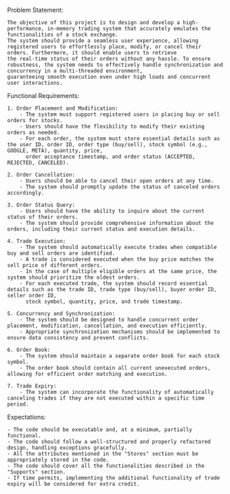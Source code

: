 Problem Statement:

    The objective of this project is to design and develop a high-performance, in-memory trading system that accurately emulates the functionalities of a stock exchange. 
    The system should provide a seamless user experience, allowing registered users to effortlessly place, modify, or cancel their orders. Furthermore, it should enable users to retrieve
    the real-time status of their orders without any hassle. To ensure robustness, the system needs to effectively handle synchronization and concurrency in a multi-threaded environment,
    guaranteeing smooth execution even under high loads and concurrent user interactions.

Functional Requirements:

    1. Order Placement and Modification:
        - The system must support registered users in placing buy or sell orders for stocks.
        - Users should have the flexibility to modify their existing orders as needed.
        - For each order, the system must store essential details such as the user ID, order ID, order type (buy/sell), stock symbol (e.g., GOOGLE, META), quantity, price,
          order acceptance timestamp, and order status (ACCEPTED, REJECTED, CANCELED).

    2. Order Cancellation:
        - Users should be able to cancel their open orders at any time.
        - The system should promptly update the status of canceled orders accordingly.

    3. Order Status Query:
        - Users should have the ability to inquire about the current status of their orders.
        - The system should provide comprehensive information about the orders, including their current status and execution details.

    4. Trade Execution:
        - The system should automatically execute trades when compatible buy and sell orders are identified.
        - A trade is considered executed when the buy price matches the sell price of different orders.
        - In the case of multiple eligible orders at the same price, the system should prioritize the oldest orders.
        - For each executed trade, the system should record essential details such as the trade ID, trade type (buy/sell), buyer order ID, seller order ID,
          stock symbol, quantity, price, and trade timestamp.

    5. Concurrency and Synchronization:
        - The system should be designed to handle concurrent order placement, modification, cancellation, and execution efficiently.
        - Appropriate synchronization mechanisms should be implemented to ensure data consistency and prevent conflicts.

    6. Order Book:
        - The system should maintain a separate order book for each stock symbol.
        - The order book should contain all current unexecuted orders, allowing for efficient order matching and execution.

    7. Trade Expiry:
        - The system can incorporate the functionality of automatically canceling trades if they are not executed within a specific time period.

Expectations:

    - The code should be executable and, at a minimum, partially functional.
    - The code should follow a well-structured and properly refactored design, handling exceptions gracefully.
    - All the attributes mentioned in the "Stores" section must be appropriately stored in the code.
    - The code should cover all the functionalities described in the "Supports" section.
    - If time permits, implementing the additional functionality of trade expiry will be considered for extra credit.
